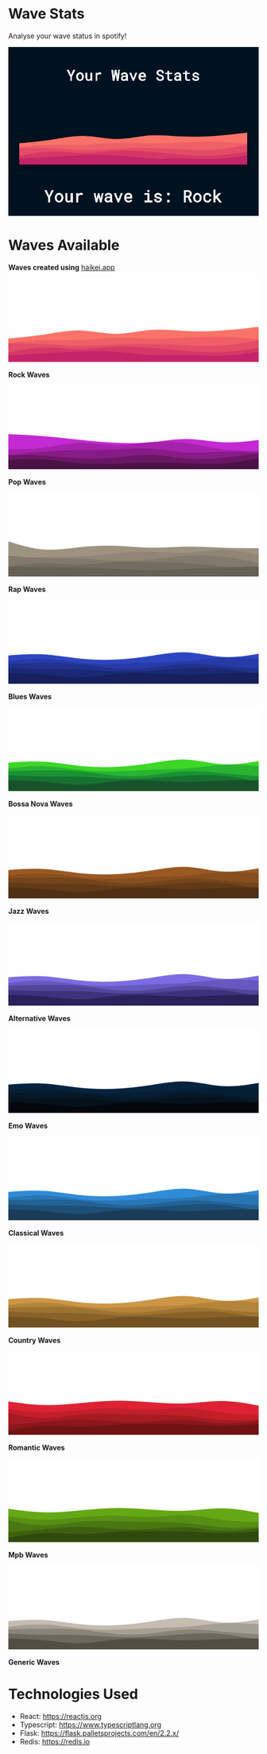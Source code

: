# Wave Stats
Analyse your wave status in spotify!



<img alt="Wave Stats" src="imgs/wave-stats.png" />



# Waves Available
**Waves created using** <a href="haikei.app">haikei.app</a>

<img alt="Rock Waves" src="client/src/Assets/Svg/rock-waves.svg" />

**Rock Waves**

<img alt="Pop Waves" src="client/src/Assets/Svg/pop-waves.svg" />

**Pop Waves**

<img alt="Rap Waves" src="client/src/Assets/Svg/rap-waves.svg" />

**Rap Waves**

<img alt="Blues Waves" src="client/src/Assets/Svg/blues-waves.svg" />

**Blues Waves**

<img alt="Bossa Nova Waves" src="client/src/Assets/Svg/bossa-nova-waves.svg" />

**Bossa Nova Waves**

<img alt="Jazz Waves" src="client/src/Assets/Svg/jazz-waves.svg" />

**Jazz Waves**

<img alt="Alternative Waves" src="client/src/Assets/Svg/alternative-waves.svg" />

**Alternative Waves**

<img alt="Emo Waves" src="client/src/Assets/Svg/emo-waves.svg" />

**Emo Waves**

<img alt="Classical Waves" src="client/src/Assets/Svg/classical-waves.svg" />

**Classical Waves**

<img alt="Country Waves" src="client/src/Assets/Svg/country-waves.svg" />

**Country Waves**

<img alt="Romantic Waves" src="client/src/Assets/Svg/romantic-waves.svg" />

**Romantic Waves**

<img alt="Mpb Waves" src="client/src/Assets/Svg/mpb-waves.svg" />

**Mpb Waves**

<img alt="Generic Waves" src="client/src/Assets/Svg/generic-waves.svg" />

**Generic Waves**

# Technologies Used
- React: https://reactjs.org
- Typescript: https://www.typescriptlang.org
- Flask: https://flask.palletsprojects.com/en/2.2.x/
- Redis: https://redis.io
